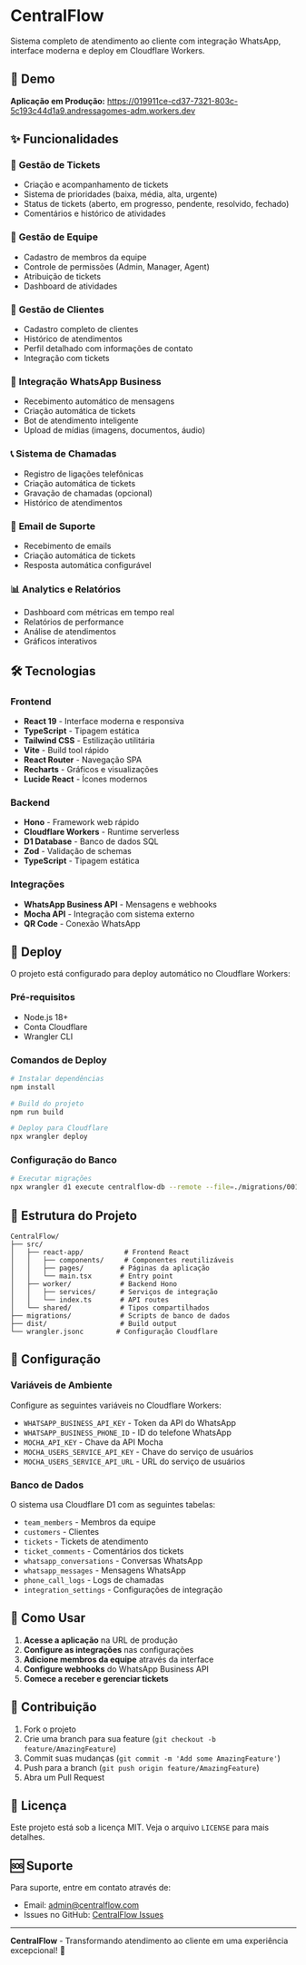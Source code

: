 # CentralFlow

Sistema completo de atendimento ao cliente com integração WhatsApp, interface moderna e deploy em Cloudflare Workers.

## 🚀 Demo

**Aplicação em Produção:** https://019911ce-cd37-7321-803c-5c193c44d1a9.andressagomes-adm.workers.dev

## ✨ Funcionalidades

### 🎯 **Gestão de Tickets**
- Criação e acompanhamento de tickets
- Sistema de prioridades (baixa, média, alta, urgente)
- Status de tickets (aberto, em progresso, pendente, resolvido, fechado)
- Comentários e histórico de atividades

### 👥 **Gestão de Equipe**
- Cadastro de membros da equipe
- Controle de permissões (Admin, Manager, Agent)
- Atribuição de tickets
- Dashboard de atividades

### 👤 **Gestão de Clientes**
- Cadastro completo de clientes
- Histórico de atendimentos
- Perfil detalhado com informações de contato
- Integração com tickets

### 📱 **Integração WhatsApp Business**
- Recebimento automático de mensagens
- Criação automática de tickets
- Bot de atendimento inteligente
- Upload de mídias (imagens, documentos, áudio)

### 📞 **Sistema de Chamadas**
- Registro de ligações telefônicas
- Criação automática de tickets
- Gravação de chamadas (opcional)
- Histórico de atendimentos

### 📧 **Email de Suporte**
- Recebimento de emails
- Criação automática de tickets
- Resposta automática configurável

### 📊 **Analytics e Relatórios**
- Dashboard com métricas em tempo real
- Relatórios de performance
- Análise de atendimentos
- Gráficos interativos

## 🛠️ Tecnologias

### Frontend
- **React 19** - Interface moderna e responsiva
- **TypeScript** - Tipagem estática
- **Tailwind CSS** - Estilização utilitária
- **Vite** - Build tool rápido
- **React Router** - Navegação SPA
- **Recharts** - Gráficos e visualizações
- **Lucide React** - Ícones modernos

### Backend
- **Hono** - Framework web rápido
- **Cloudflare Workers** - Runtime serverless
- **D1 Database** - Banco de dados SQL
- **Zod** - Validação de schemas
- **TypeScript** - Tipagem estática

### Integrações
- **WhatsApp Business API** - Mensagens e webhooks
- **Mocha API** - Integração com sistema externo
- **QR Code** - Conexão WhatsApp

## 🚀 Deploy

O projeto está configurado para deploy automático no Cloudflare Workers:

### Pré-requisitos
- Node.js 18+
- Conta Cloudflare
- Wrangler CLI

### Comandos de Deploy
```bash
# Instalar dependências
npm install

# Build do projeto
npm run build

# Deploy para Cloudflare
npx wrangler deploy
```

### Configuração do Banco
```bash
# Executar migrações
npx wrangler d1 execute centralflow-db --remote --file=./migrations/001_initial_schema.sql
```

## 📁 Estrutura do Projeto

```
CentralFlow/
├── src/
│   ├── react-app/          # Frontend React
│   │   ├── components/     # Componentes reutilizáveis
│   │   ├── pages/         # Páginas da aplicação
│   │   └── main.tsx       # Entry point
│   ├── worker/            # Backend Hono
│   │   ├── services/      # Serviços de integração
│   │   └── index.ts       # API routes
│   └── shared/            # Tipos compartilhados
├── migrations/            # Scripts de banco de dados
├── dist/                  # Build output
└── wrangler.jsonc        # Configuração Cloudflare
```

## 🔧 Configuração

### Variáveis de Ambiente
Configure as seguintes variáveis no Cloudflare Workers:

- `WHATSAPP_BUSINESS_API_KEY` - Token da API do WhatsApp
- `WHATSAPP_BUSINESS_PHONE_ID` - ID do telefone WhatsApp
- `MOCHA_API_KEY` - Chave da API Mocha
- `MOCHA_USERS_SERVICE_API_KEY` - Chave do serviço de usuários
- `MOCHA_USERS_SERVICE_API_URL` - URL do serviço de usuários

### Banco de Dados
O sistema usa Cloudflare D1 com as seguintes tabelas:
- `team_members` - Membros da equipe
- `customers` - Clientes
- `tickets` - Tickets de atendimento
- `ticket_comments` - Comentários dos tickets
- `whatsapp_conversations` - Conversas WhatsApp
- `whatsapp_messages` - Mensagens WhatsApp
- `phone_call_logs` - Logs de chamadas
- `integration_settings` - Configurações de integração

## 📱 Como Usar

1. **Acesse a aplicação** na URL de produção
2. **Configure as integrações** nas configurações
3. **Adicione membros da equipe** através da interface
4. **Configure webhooks** do WhatsApp Business API
5. **Comece a receber e gerenciar tickets**

## 🤝 Contribuição

1. Fork o projeto
2. Crie uma branch para sua feature (`git checkout -b feature/AmazingFeature`)
3. Commit suas mudanças (`git commit -m 'Add some AmazingFeature'`)
4. Push para a branch (`git push origin feature/AmazingFeature`)
5. Abra um Pull Request

## 📄 Licença

Este projeto está sob a licença MIT. Veja o arquivo `LICENSE` para mais detalhes.

## 🆘 Suporte

Para suporte, entre em contato através de:
- Email: admin@centralflow.com
- Issues no GitHub: [CentralFlow Issues](https://github.com/andressabgomes/centralflow/issues)

---

**CentralFlow** - Transformando atendimento ao cliente em uma experiência excepcional! 🚀